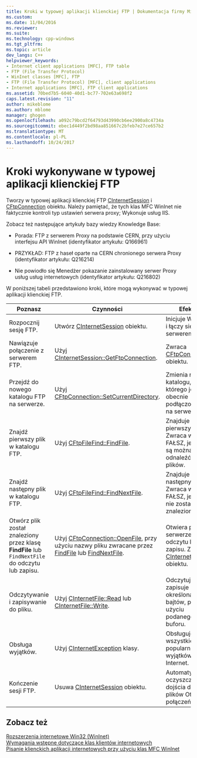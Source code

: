 ```yaml
---
title: Kroki w typowej aplikacji klienckiej FTP | Dokumentacja firmy Microsoft
ms.custom: 
ms.date: 11/04/2016
ms.reviewer: 
ms.suite: 
ms.technology: cpp-windows
ms.tgt_pltfrm: 
ms.topic: article
dev_langs: C++
helpviewer_keywords:
- Internet client applications [MFC], FTP table
- FTP (File Transfer Protocol)
- WinInet classes [MFC], FTP
- FTP (File Transfer Protocol) [MFC], client applications
- Internet applications [MFC], FTP client applications
ms.assetid: 70bed7b5-6040-40d1-bc77-702e63a698f2
caps.latest.revision: "11"
author: mikeblome
ms.author: mblome
manager: ghogen
ms.openlocfilehash: a092c79bcd2f64793d43990cb6ee2900a8c4734a
ms.sourcegitcommit: ebec1d449f2bd98aa851667c2bfeb7e27ce657b2
ms.translationtype: MT
ms.contentlocale: pl-PL
ms.lasthandoff: 10/24/2017
---
```

# <a name="steps-in-a-typical-ftp-client-application"></a>Kroki wykonywane w typowej aplikacji klienckiej FTP
Tworzy w typowej aplikacji klienckiej FTP [CInternetSession](../mfc/reference/cinternetsession-class.md) i [CFtpConnection](../mfc/reference/cftpconnection-class.md) obiektu. Należy pamiętać, że tych klas MFC WinInet nie faktycznie kontroli typ ustawień serwera proxy; Wykonuje usług IIS.  
  
 Zobacz też następujące artykuły bazy wiedzy Knowledge Base:  
  
-   Porada: FTP z serwerem Proxy na podstawie CERN, przy użyciu interfejsu API WinInet (identyfikator artykułu: Q166961)  
  
-   PRZYKŁAD: FTP z haseł oparte na CERN chronionego serwera Proxy (identyfikator artykułu: Q216214)  
  
-   Nie powiodło się Menedżer pokazanie zainstalowany serwer Proxy usług usług internetowych (identyfikator artykułu: Q216802)  
  
 W poniższej tabeli przedstawiono kroki, które mogą wykonywać w typowej aplikacji klienckiej FTP.  
  
|Poznasz|Czynności|Efekty|  
|---------------|----------------------|-------------|  
|Rozpocznij sesję FTP.|Utwórz [CInternetSession](../mfc/reference/cinternetsession-class.md) obiektu.|Inicjuje WinInet i łączy się z serwerem.|  
|Nawiązuje połączenie z serwerem FTP.|Użyj [CInternetSession::GetFtpConnection](../mfc/reference/cinternetsession-class.md#getftpconnection).|Zwraca [CFtpConnection](../mfc/reference/cftpconnection-class.md) obiektu.|  
|Przejdź do nowego katalogu FTP na serwerze.|Użyj [CFtpConnection::SetCurrentDirectory](../mfc/reference/cftpconnection-class.md#setcurrentdirectory).|Zmienia nazwę katalogu, którego jesteś obecnie podłączony do na serwerze.|  
|Znajdź pierwszy plik w katalogu FTP.|Użyj [CFtpFileFind::FindFile](../mfc/reference/cftpfilefind-class.md#findfile).|Znajduje pierwszy plik. Zwraca wartość FAŁSZ, jeśli nie są można odnaleźć plików.|  
|Znajdź następny plik w katalogu FTP.|Użyj [CFtpFileFind::FindNextFile](../mfc/reference/cftpfilefind-class.md#findnextfile).|Znajduje następny plik. Zwraca wartość FAŁSZ, jeśli plik nie został znaleziony.|  
|Otwórz plik został znaleziony przez klasę **FindFile** lub `FindNextFile` do odczytu lub zapisu.|Użyj [CFtpConnection::OpenFile](../mfc/reference/cftpconnection-class.md#openfile), przy użyciu nazwy pliku zwracane przez [FindFile](../mfc/reference/cftpfilefind-class.md#findfile) lub [FindNextFile](../mfc/reference/cftpfilefind-class.md#findnextfile).|Otwiera plik na serwerze do odczytu lub zapisu. Zwraca [CInternetFile](../mfc/reference/cinternetfile-class.md) obiektu.|  
|Odczytywanie i zapisywanie do pliku.|Użyj [CInternetFile::Read](../mfc/reference/cinternetfile-class.md#read) lub [CInternetFile::Write](../mfc/reference/cinternetfile-class.md#write).|Odczytuje i zapisuje określoną liczbę bajtów, przy użyciu podanego buforu.|  
|Obsługa wyjątków.|Użyj [CInternetException](../mfc/reference/cinternetexception-class.md) klasy.|Obsługuje wszystkie popularne typy wyjątków Internet.|  
|Kończenie sesji FTP.|Usuwa [CInternetSession](../mfc/reference/cinternetsession-class.md) obiektu.|Automatycznie oczyszcza dojścia do plików Otwórz i połączeń.|  
  
## <a name="see-also"></a>Zobacz też  
 [Rozszerzenia internetowe Win32 (WinInet)](../mfc/win32-internet-extensions-wininet.md)   
 [Wymagania wstępne dotyczące klas klientów internetowych](../mfc/prerequisites-for-internet-client-classes.md)   
 [Pisanie klienckich aplikacji internetowych przy użyciu klas MFC WinInet](../mfc/writing-an-internet-client-application-using-mfc-wininet-classes.md)
